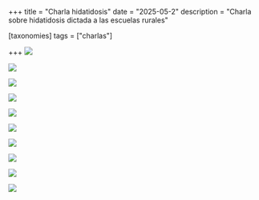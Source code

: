 +++
title = "Charla hidatidosis"
date = "2025-05-2"
description = "Charla sobre hidatidosis dictada a las escuelas rurales"

[taxonomies]
tags = ["charlas"]

+++
![](https://hidatidosis.github.io/fotos/media/large/2025.05_charla.hidatidosis/00-presentation-100.jpeg)

![](https://hidatidosis.github.io/fotos/media/large/2025.05_charla.hidatidosis/01-presentation-101.jpeg)

![](https://hidatidosis.github.io/fotos/media/large/2025.05_charla.hidatidosis/02-presentation-102.png)

![](https://hidatidosis.github.io/fotos/media/large/2025.05_charla.hidatidosis/presentation-000.png)

![](https://hidatidosis.github.io/fotos/media/large/2025.05_charla.hidatidosis/presentation-001.png)

![](https://hidatidosis.github.io/fotos/media/large/2025.05_charla.hidatidosis/presentation-002.png)

![](https://hidatidosis.github.io/fotos/media/large/2025.05_charla.hidatidosis/presentation-003.png)

![](https://hidatidosis.github.io/fotos/media/large/2025.05_charla.hidatidosis/presentation-004.png)

![](https://hidatidosis.github.io/fotos/media/large/2025.05_charla.hidatidosis/presentation-005.png)

![](https://hidatidosis.github.io/fotos/media/large/2025.05_charla.hidatidosis/presentation-006.png)
